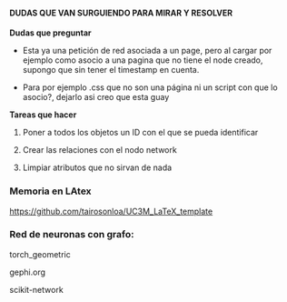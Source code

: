 #### DUDAS QUE VAN SURGUIENDO PARA MIRAR Y RESOLVER

**Dudas que preguntar**

- Esta ya una petición de red asociada a un page, pero al cargar por ejemplo como asocio a una pagina que no tiene el node creado,
supongo que sin tener el timestamp en cuenta.

- Para por ejemplo .css que no son una página ni un script con que lo asocio?, dejarlo asi creo que esta guay

**Tareas que hacer**

1. Poner a todos los objetos un ID con el que se pueda identificar

2. Crear las relaciones con el nodo network

3. Limpiar atributos que no sirvan de nada

### Memoria en LAtex
https://github.com/tairosonloa/UC3M_LaTeX_template


### Red de neuronas con grafo:
torch_geometric

gephi.org

scikit-network